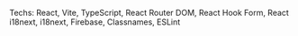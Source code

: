 Techs: React, Vite, TypeScript, React Router DOM, React Hook Form, React i18next, i18next, Firebase, Classnames, ESLint
